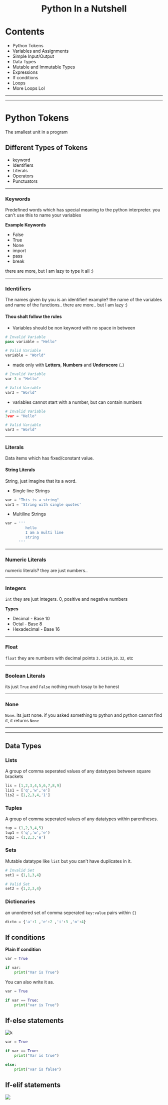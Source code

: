 <h1 align="center">Python In a Nutshell</h1>

# Contents
* Python Tokens
* Variables and Assignments
* Simple Input/Output
* Data Types
* Mutable and Immutable Types
* Expressions
* If conditions
* Loops
* More Loops Lol

---
---

# Python Tokens
The smallest unit in a program

## Different Types of Tokens
* keyword
* Identifiers
* Literals
* Operators
* Punctuators

---

### Keywords
Predefined words which has special meaning to the python interpreter. you can't use this to name your variables

**Example Keywords**
* False
* True
* None
* import
* pass
* break

there are more, but I am lazy to type it all :)

---

### Identifiers
The names given by you is an identifier! example? the name of the variables and name of the functions.. there are more.. but I am lazy :)

#### Thou shalt follow the rules

* Variables should be non keyword with no space in between

```py
# Invalid Variable
pass variable = "Hello"

# Valid Variable
variable = "World"
```

* made only with **Letters**, **Numbers** and **Underscore** (_)

```py
# Invalid Variable
var-3 = "Hello"

# Valid Variable
var3 = "World"
```

* variables cannot start with a number, but can contain numbers

```py
# Invalid Variable
3var = "Hello"

# Valid Variable
var3 = "World"
```
---

### Literals
Data items which has fixed/constant value.

#### String Literals
String, just imagine that its a word.

* Single line Strings
```py
var = "This is a string"
var1 = 'String with single quotes'
```
* Multiline Strings
```py
var = '''
         hello
         I am a multi line
         string
      '''
 ```
 ---
 
### Numeric Literals
numeric literals? they are just numbers..

---
### Integers

``int`` they are just integers. 0, positive and negative numbers 

**Types**
* Decimal - Base 10
* Octal - Base 8
* Hexadecimal - Base 16
---
### Float

``float`` they are numbers with decimal points
``3.14159``,``10.32``, etc

---
### Boolean Literals
its just ``True`` and ``False``
nothing much tosay to be honest 

---
### None
``None``. its just none. if you asked something to python and python cannot find it, it returns ``None``

---
---

## Data Types
### Lists
A group of comma seperated values of any datatypes between square brackets

```py
lis = [1,2,3,4,5,6,7,8,9]
lis1 = ['q','w','e']
lis2 = [1,2,3,4,'1']
```

### Tuples
A group of comma seperated values of any datatypes within parentheses.
```py
tup = (1,2,3,4,5)
tup1 = ('q','w','e')
tup2 = (1,2,3,'e')
```

### Sets
Mutable datatype like ``list`` but you can't have duplicates in it.
```py
# Invalid Set
set1 = {1,1,3,4}

# Valid Set
set2 = {1,2,3,4}
```

### Dictionaries
an unordered set of comma seperated ``key:value`` pairs within ``{}``
```py
dicto = {'a':1 ,'e':2 ,'i':3 ,'o':4}
```

## If conditions

**Plain If condition**

```py
var = True

if var:
    print("Var is True")
```

You can also write it as.

```py
var = True

if var == True:
    print("var is True")

```

## If-else statements

![k](https://tutorialcodeplay.com/uploads/tutorial_images/if_statement_flow_chart.png)

```py
var = True

if var == True:
    print("Var is true")

else:
    print("var is false")
```

## If-elif statements
![](https://imgr.search.brave.com/JoNUi6izM--49kPZ57xanxHVKrOFOrAdcZOwEWUSvBA/fit/1200/1080/no/1/aHR0cHM6Ly9tZWRp/YS5nZWVrc2Zvcmdl/ZWtzLm9yZy93cC1j/b250ZW50L3VwbG9h/ZHMvaWYtZWxzZWlm/LWxhZGRlci5qcGc)

